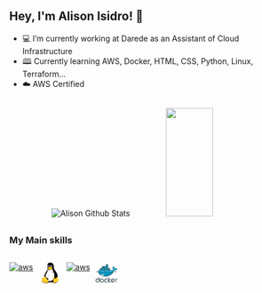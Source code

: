 ## Hey, I'm Alison Isidro! 👋


-  💻 I’m currently working at Darede as an Assistant of Cloud Infrastructure
-  🕮 Currently learning AWS, Docker, HTML, CSS, Python, Linux, Terraform...
-  ☁️ AWS Certified
##

<div align="center">  
  <img width="49%" height="195px" src="https://github-readme-stats.vercel.app/api?username=AlisonIsidro&show_icons=true&count_private=true&hide_border=true&title_color=00bfbf&icon_color=00bfbf&text_color=c9d1d9&bg_color=0d1117" alt="Alison Github Stats" /> 
  <img width="41%" height="195px" src="https://github-readme-stats.vercel.app/api/top-langs/?username=AlisonIsidro&layout=compact&hide_border=true&title_color=00bfbf&text_color=00bfbf&bg_color=0d1117" />
</div>

##

### My Main skills
<div style="display: flex; gap: 10px; width: 100%;">

<!--Amazon Web Services-->
<a href="https://aws.amazon.com" target="_blank" rel="noreferrer"> <img src="https://www.vectorlogo.zone/logos/amazon_aws/amazon_aws-icon.svg" alt="aws" width="40" height="40"/> </a> <!-- -->
<!--GNU Linux-->
<a href="https://www.linux.org/" target="_blank" rel="noreferrer"> <img src="https://raw.githubusercontent.com/devicons/devicon/master/icons/linux/linux-original.svg" alt="linux" width="40" height="40"/> </a> <!-- -->
<!--Terraform-->
<a href="https://www.terraform.io/" target="_blank" rel="noreferrer"> <img src="https://www.vectorlogo.zone/logos/terraformio/terraformio-icon.svg" alt="aws" width="40" height="40"/> </a> <!-- -->
<!--Docker-->
<a href="https://www.docker.com/" target="_blank" rel="noreferrer"> <img src="https://raw.githubusercontent.com/devicons/devicon/master/icons/docker/docker-original-wordmark.svg" alt="docker" width="40" height="40"/> </a> <!-- -->



  
          
          


          
          



